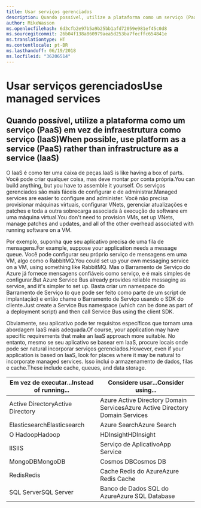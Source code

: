 ```yaml
---
title: Usar serviços gerenciados
description: Quando possível, utilize a plataforma como um serviço (PaaS) em vez da infraestrutura como um serviço (IaaS)
author: MikeWasson
ms.openlocfilehash: 6d3cfb2e97b5a9b25bb1afd72059e981ef45c0d8
ms.sourcegitcommit: 26b04f138a860979aea5d253ba7fecffc654841e
ms.translationtype: HT
ms.contentlocale: pt-BR
ms.lasthandoff: 06/19/2018
ms.locfileid: "36206514"
---
```

# <a name="use-managed-services"></a><span data-ttu-id="b8d92-103">Usar serviços gerenciados</span><span class="sxs-lookup"><span data-stu-id="b8d92-103">Use managed services</span></span>

## <a name="when-possible-use-platform-as-a-service-paas-rather-than-infrastructure-as-a-service-iaas"></a><span data-ttu-id="b8d92-104">Quando possível, utilize a plataforma como um serviço (PaaS) em vez de infraestrutura como serviço (IaaS)</span><span class="sxs-lookup"><span data-stu-id="b8d92-104">When possible, use platform as a service (PaaS) rather than infrastructure as a service (IaaS)</span></span>

<span data-ttu-id="b8d92-105">O IaaS é como ter uma caixa de peças.</span><span class="sxs-lookup"><span data-stu-id="b8d92-105">IaaS is like having a box of parts.</span></span> <span data-ttu-id="b8d92-106">Você pode criar qualquer coisa, mas deve montar por conta própria.</span><span class="sxs-lookup"><span data-stu-id="b8d92-106">You can build anything, but you have to assemble it yourself.</span></span> <span data-ttu-id="b8d92-107">Os serviços gerenciados são mais fáceis de configurar e de administrar.</span><span class="sxs-lookup"><span data-stu-id="b8d92-107">Managed services are easier to configure and administer.</span></span> <span data-ttu-id="b8d92-108">Você não precisa provisionar máquinas virtuais, configurar VNets, gerenciar atualizações e patches e toda a outra sobrecarga associada à execução de software em uma máquina virtual.</span><span class="sxs-lookup"><span data-stu-id="b8d92-108">You don't need to provision VMs, set up VNets, manage patches and updates, and all of the other overhead associated with running software on a VM.</span></span>

<span data-ttu-id="b8d92-109">Por exemplo, suponha que seu aplicativo precisa de uma fila de mensagens.</span><span class="sxs-lookup"><span data-stu-id="b8d92-109">For example, suppose your application needs a message queue.</span></span> <span data-ttu-id="b8d92-110">Você pode configurar seu próprio serviço de mensagens em uma VM, algo como o RabbitMQ.</span><span class="sxs-lookup"><span data-stu-id="b8d92-110">You could set up your own messaging service on a VM, using something like RabbitMQ.</span></span> <span data-ttu-id="b8d92-111">Mas o Barramento de Serviço do Azure já fornece mensagens confiáveis como serviço, e é mais simples de configurar.</span><span class="sxs-lookup"><span data-stu-id="b8d92-111">But Azure Service Bus already provides reliable messaging as service, and it's simpler to set up.</span></span> <span data-ttu-id="b8d92-112">Basta criar um namespace do Barramento de Serviço (o que pode ser feito como parte de um script de implantação) e então chame o Barramento de Serviço usando o SDK do cliente.</span><span class="sxs-lookup"><span data-stu-id="b8d92-112">Just create a Service Bus namespace (which can be done as part of a deployment script) and then call Service Bus using the client SDK.</span></span> 

<span data-ttu-id="b8d92-113">Obviamente, seu aplicativo pode ter requisitos específicos que tornam uma abordagem IaaS mais adequada.</span><span class="sxs-lookup"><span data-stu-id="b8d92-113">Of course, your application may have specific requirements that make an IaaS approach more suitable.</span></span> <span data-ttu-id="b8d92-114">No entanto, mesmo se seu aplicativo se basear em IaaS, procure locais onde pode ser natural incorporar serviços gerenciados.</span><span class="sxs-lookup"><span data-stu-id="b8d92-114">However, even if your application is based on IaaS, look for places where it may be natural to incorporate managed services.</span></span> <span data-ttu-id="b8d92-115">Isso inclui o armazenamento de dados, filas e cache.</span><span class="sxs-lookup"><span data-stu-id="b8d92-115">These include cache, queues, and data storage.</span></span>

| <span data-ttu-id="b8d92-116">Em vez de executar...</span><span class="sxs-lookup"><span data-stu-id="b8d92-116">Instead of running...</span></span> | <span data-ttu-id="b8d92-117">Considere usar...</span><span class="sxs-lookup"><span data-stu-id="b8d92-117">Consider using...</span></span> |
|-----------------------|-------------|
| <span data-ttu-id="b8d92-118">Active Directory</span><span class="sxs-lookup"><span data-stu-id="b8d92-118">Active Directory</span></span> | <span data-ttu-id="b8d92-119">Azure Active Directory Domain Services</span><span class="sxs-lookup"><span data-stu-id="b8d92-119">Azure Active Directory Domain Services</span></span> |
| <span data-ttu-id="b8d92-120">Elasticsearch</span><span class="sxs-lookup"><span data-stu-id="b8d92-120">Elasticsearch</span></span> | <span data-ttu-id="b8d92-121">Azure Search</span><span class="sxs-lookup"><span data-stu-id="b8d92-121">Azure Search</span></span> |
| <span data-ttu-id="b8d92-122">O Hadoop</span><span class="sxs-lookup"><span data-stu-id="b8d92-122">Hadoop</span></span> | <span data-ttu-id="b8d92-123">HDInsight</span><span class="sxs-lookup"><span data-stu-id="b8d92-123">HDInsight</span></span> |
| <span data-ttu-id="b8d92-124">IIS</span><span class="sxs-lookup"><span data-stu-id="b8d92-124">IIS</span></span> | <span data-ttu-id="b8d92-125">Serviço de Aplicativo</span><span class="sxs-lookup"><span data-stu-id="b8d92-125">App Service</span></span> |
| <span data-ttu-id="b8d92-126">MongoDB</span><span class="sxs-lookup"><span data-stu-id="b8d92-126">MongoDB</span></span> | <span data-ttu-id="b8d92-127">Cosmos DB</span><span class="sxs-lookup"><span data-stu-id="b8d92-127">Cosmos DB</span></span> |
| <span data-ttu-id="b8d92-128">Redis</span><span class="sxs-lookup"><span data-stu-id="b8d92-128">Redis</span></span> | <span data-ttu-id="b8d92-129">Cache Redis do Azure</span><span class="sxs-lookup"><span data-stu-id="b8d92-129">Azure Redis Cache</span></span> |
| <span data-ttu-id="b8d92-130">SQL Server</span><span class="sxs-lookup"><span data-stu-id="b8d92-130">SQL Server</span></span> | <span data-ttu-id="b8d92-131">Banco de Dados SQL do Azure</span><span class="sxs-lookup"><span data-stu-id="b8d92-131">Azure SQL Database</span></span> |


